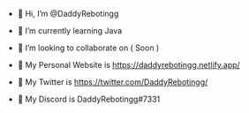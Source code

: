- 👋 Hi, I’m @DaddyRebotingg
- 🌱 I’m currently learning Java
- 💞️ I’m looking to collaborate on ( Soon )

- 👋 My Personal Website is https://daddyrebotingg.netlify.app/
- 👋 My Twitter is https://twitter.com/DaddyRebotingg/
- 👋 My Discord is DaddyRebotingg#7331

